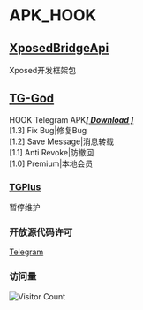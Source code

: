 # APK_HOOK   
## [XposedBridgeApi](https://github.com/Eoyz369/APK_HOOK/tree/main/XposedBridgeApi)  
Xposed开发框架包   
## [TG-God](https://github.com/Eoyz369/APK_HOOK/tree/main/TG-God)   
HOOK Telegram APK[***[ Download ]***](https://github.com/Eoyz369/APK_HOOK/releases/tag/TGPlus_2.5.3)    
[1.3] Fix Bug|修复Bug  
[1.2] Save Message|消息转载  
[1.1] Anti Revoke|防撤回   
[1.0] Premium|本地会员   

### [TGPlus](https://github.com/Eoyz369/APK_HOOK/tree/main/TGPlus)   
暂停维护   



### 开放源代码许可   
[Telegram](https://github.com/DrKLO/Telegram)   


### 访问量
![Visitor Count](https://profile-counter.glitch.me/APK_HOOK/count.svg)


